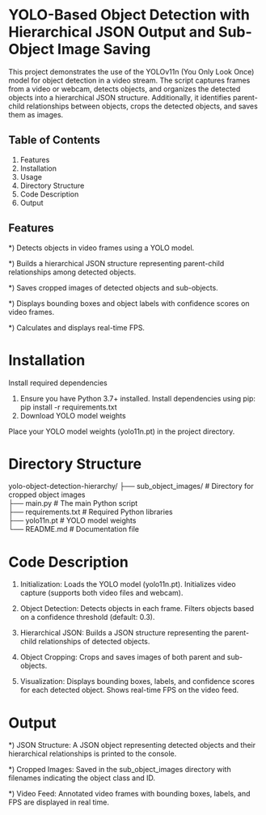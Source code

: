 # YOLO-Based Object Detection with Hierarchical JSON Output and Sub-Object Image Saving
This project demonstrates the use of the YOLOv11n (You Only Look Once) model for object detection in a video stream. The script captures frames from a video or webcam, detects objects, and organizes the detected objects into a hierarchical JSON structure. Additionally, it identifies parent-child relationships between objects, crops the detected objects, and saves them as images.
## Table of Contents
1) Features
2) Installation
3) Usage
4) Directory Structure
5) Code Description
6) Output

## Features
*) Detects objects in video frames using a YOLO model.

*) Builds a hierarchical JSON structure representing parent-child relationships among detected objects.

*) Saves cropped images of detected objects and sub-objects.

*) Displays bounding boxes and object labels with confidence scores on video frames.

*) Calculates and displays real-time FPS.
# Installation
Install required dependencies
1) Ensure you have Python 3.7+ installed. Install dependencies using pip:
   pip install -r requirements.txt  
3) Download YOLO model weights

Place your YOLO model weights (yolo11n.pt) in the project directory.
# Directory Structure
yolo-object-detection-hierarchy/
├── sub_object_images/      # Directory for cropped object images  
├── main.py                 # The main Python script  
├── requirements.txt        # Required Python libraries  
├── yolo11n.pt              # YOLO model weights  
└── README.md               # Documentation file  
# Code Description
1) Initialization:
Loads the YOLO model (yolo11n.pt).
Initializes video capture (supports both video files and webcam).

2) Object Detection:
Detects objects in each frame.
Filters objects based on a confidence threshold (default: 0.3).

3) Hierarchical JSON:
Builds a JSON structure representing the parent-child relationships of detected objects.

4) Object Cropping:
Crops and saves images of both parent and sub-objects.

5) Visualization:
Displays bounding boxes, labels, and confidence scores for each detected object.
Shows real-time FPS on the video feed.

# Output
*) JSON Structure:
A JSON object representing detected objects and their hierarchical relationships is printed to the console.

*) Cropped Images:
Saved in the sub_object_images directory with filenames indicating the object class and ID.

*) Video Feed:
Annotated video frames with bounding boxes, labels, and FPS are displayed in real time.

























